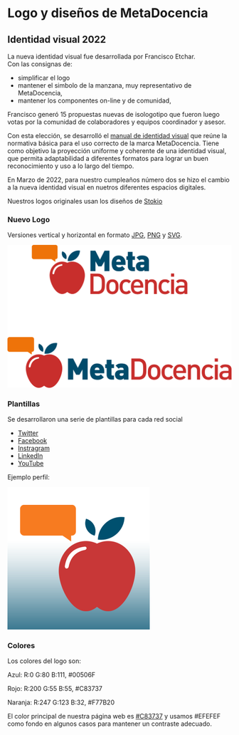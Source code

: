 # Logo y diseños de MetaDocencia

## Identidad visual 2022

La nueva identidad visual fue desarrollada por Francisco Etchar.  
Con las consignas de:

- simplificar el logo
- mantener el simbolo de la manzana, muy representativo de MetaDocencia, 
- mantener los componentes on-line y de comunidad, 

Francisco generó 15 propuestas nuevas de isologotipo que fueron luego votas por la comunidad de colaboradores y equipos coordinador y asesor.

Con esta elección, se desarrolló el [manual de identidad visual](https://github.com/MetaDocencia/Logos/blob/master/manual_identidad_visual/MetaDocencia_MANUAL.pdf) que reúne la normativa básica para el uso correcto de la marca MetaDocencia.
Tiene como objetivo la proyección uniforme y coherente de una identidad visual, que permita adaptabilidad a diferentes formatos para lograr un
buen reconocimiento y uso a lo largo del tiempo.

En Marzo de 2022, para nuestro cumpleaños número dos se hizo el cambio a la nueva identidad visual en nuetros diferentes espacios digitales.

Nuestros logos originales usan los diseños de [Stokio](https://www.stockio.com/free-vector/online-conference)

### Nuevo Logo

Versiones vertical y horizontal en formato [JPG](https://github.com/MetaDocencia/Logos/blob/master/logo/logo_vertical_y_horizontal.jpg), [PNG](https://github.com/MetaDocencia/Logos/blob/master/logo/logo_vertical_y_horizontal.png) y [SVG](https://github.com/MetaDocencia/Logos/blob/master/logo/logo_vertical_y_horizontal.svg).

![](https://github.com/MetaDocencia/Logos/blob/master/logo/logo_vertical_y_horizontal.jpg)


### Plantillas 

Se desarrollaron una serie de plantillas para cada red social 

- [Twitter](https://github.com/MetaDocencia/Logos/tree/master/plantillas/Twitter)
- [Facebook](https://github.com/MetaDocencia/Logos/tree/master/plantillas/Facebook)
- [Instragram](https://github.com/MetaDocencia/Logos/tree/master/plantillas/Instagram)
- [LinkedIn](https://github.com/MetaDocencia/Logos/tree/master/plantillas/LinkedIN)
- [YouTube](https://github.com/MetaDocencia/Logos/tree/master/plantillas/Youtube)

Ejemplo perfil:

![](https://github.com/MetaDocencia/Logos/blob/master/plantillas/Instagram/Instagram%20Perfil01.png)


### Colores

Los colores del logo son:

Azul: R:0 G:80 B:111, #00506F

Rojo: R:200 G:55 B:55, #C83737

Naranja: R:247 G:123 B:32, #F77B20

El color principal de nuestra página web es [#C83737](https://www.colorhexa.com/c83737) y usamos #EFEFEF como fondo en algunos casos para 
mantener un contraste adecuado.


